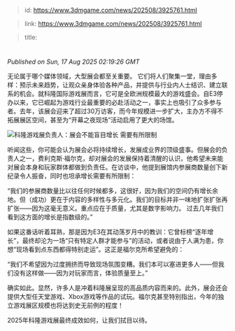 > id: https://www.3dmgame.com/news/202508/3925761.html

> link: https://www.3dmgame.com/news/202508/3925761.html

> title: 

# 
_Published on Sun, 17 Aug 2025 02:19:26 GMT_

无论属于哪个媒体领域，大型展会都至关重要。 它们将人们聚集一堂，理由多样：预示未来趋势，让观众亲身体验各种产品，并提供与行业内人士结识、建立联系的机会。就科隆国际游戏展而言，它可是全欧洲规模最大的游戏盛会。自E3停办以来，它已崛起为游戏行业最重要的必赴活动之一，事实上也吸引了众多参与者。去年，该展会迎来了超过30万访客，而今年规模进一步扩大，主办方不得不拓展展区空间，甚至为“开幕之夜现场”活动启用了更大的场馆。

![科隆游戏展负责人：展会不能盲目增长 需要有所限制](https://img.3dmgame.com/uploads/images/news/20250817/1755397154_154140.jpg)

听闻这些，你可能会认为展会必将持续增长，发展成业界的顶级盛事。但展会的负责人之一，费利克斯·福尔克，却对展会的发展保持着清醒的认识，他希望未来能对展会本身和玩家群体都做到负责任。在访谈中，他提到展馆内参展商数量创下新纪录令人振奋，同时也坦承增长需要有所限制：

“我们的参展商数量比以往任何时候都多，这很好，因为我们的空间仍有增长余地。但（成功）更在于内容的多样性与多元化。我们的目标并非一味地扩张扩张再扩张——因为这毫无意义。重点应在于质量，尤其是数字影响力。 过去几年我们看到这方面的增长是指数级的。”

如果这番话听着耳熟，那是因为E3在其动荡岁月中的教训：它曾标榜“逐年增长”，最终却沦为一场“只有特定人群才能参与”的活动，或者说由于人满为患，你想“现场看到点东西都得特别走运”。这正是福尔克所希望避免的：

“我们不希望因为过度拥挤而导致现场氛围变糟。我们本可以塞进更多人——但我们没有这样做——因为对玩家而言，体验质量至上。”

确实如此。显然，许多人是冲着科隆展呈现的高品质内容而来的。此外，展会还会提供大型任天堂游戏、Xbox游戏等作品的试玩。福尔克甚至特别指出，今年的独立游戏展区规模也将达到史无前例的程度！

2025年科隆游戏展最终成效如何，让我们拭目以待。

